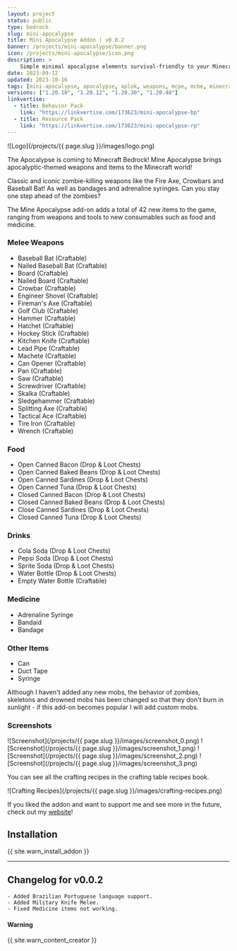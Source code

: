 ```yaml
---
layout: project
status: public
type: bedrock
slug: mini-apocalypse
title: Mini Apocalypse Addon | v0.0.2
banner: /projects/mini-apocalypse/banner.png
icon: /projects/mini-apocalypse/icon.png
description: >
    Simple minimal apocalypse elements survival-friendly to your Minecraft Bedrock with new weapons, foods and drinks.
date: 2023-09-12
updated: 2023-10-16
tags: [mini-apocalypse, apocalypse, aplok, weapons, mcpe, mcbe, minecraft, java, mod, addon, gabriel-aplok]
versions: ["1.20.10", "1.20.12", "1.20.30", "1.20.40"]
linkvertise:
  - title: Behavior Pack
    link: "https://linkvertise.com/173623/mini-apocalypse-bp"
  - title: Resource Pack
    link: "https://linkvertise.com/173623/mini-apocalypse-rp"
---
```


![Logo](/projects/{{ page.slug }}/images/logo.png)

The Apocalypse is coming to Minecraft Bedrock! Mine Apocalypse brings apocalyptic-themed weapons and items to the Minecraft world!

Classic and iconic zombie-killing weapons like the Fire Axe, Crowbars and Baseball Bat! As well as bandages and adrenaline syringes. Can you stay one step ahead of the zombies?

The Mine Apocalypse add-on adds a total of 42 new items to the game, ranging from weapons and tools to new consumables such as food and medicine.

### Melee Weapons

- Baseball Bat (Craftable)
- Nailed Baseball Bat (Craftable)
- Board (Craftable)
- Nailed Board (Craftable)
- Crowbar (Craftable)
- Engineer Shovel (Craftable)
- Fireman's Axe (Craftable)
- Golf Club (Craftable)
- Hammer (Craftable)
- Hatchet (Craftable)
- Hockey Stick (Craftable)
- Kitchen Knife (Craftable)
- Lead Pipe (Craftable)
- Machete (Craftable)
- Can Opener (Craftable)
- Pan (Craftable)
- Saw (Craftable)
- Screwdriver (Craftable)
- Skalka (Craftable)
- Sledgehammer (Craftable)
- Splitting Axe (Craftable)
- Tactical Ace (Craftable)
- Tire Iron (Craftable)
- Wrench (Craftable)

### Food

- Open Canned Bacon (Drop & Loot Chests)
- Open Canned Baked Beans (Drop & Loot Chests)
- Open Canned Sardines (Drop & Loot Chests)
- Open Canned Tuna (Drop & Loot Chests)
- Closed Canned Bacon (Drop & Loot Chests)
- Closed Canned Baked Beans (Drop & Loot Chests)
- Close Canned Sardines (Drop & Loot Chests)
- Closed Canned Tuna (Drop & Loot Chests)

### Drinks

- Cola Soda (Drop & Loot Chests)
- Pepsi Soda (Drop & Loot Chests)
- Sprite Soda (Drop & Loot Chests)
- Water Bottle (Drop & Loot Chests)
- Empty Water Bottle (Craftable)

### Medicine

- Adrenaline Syringe
- Bandaid
- Bandage

### Other Items
- Can
- Duct Tape
- Syringe

Although I haven't added any new mobs, the behavior of zombies, skeletons and drowned mobs has been changed so that they don't burn in sunlight - if this add-on becomes popular I will add custom mobs.

### Screenshots

![Screenshot](/projects/{{ page.slug }}/images/screenshot_0.png)
![Screenshot](/projects/{{ page.slug }}/images/screenshot_1.png)
![Screenshot](/projects/{{ page.slug }}/images/screenshot_2.png)
![Screenshot](/projects/{{ page.slug }}/images/screenshot_3.png)

You can see all the crafting recipes in the crafting table recipes book.

![Crafting Recipes](/projects/{{ page.slug }}/images/crafting-recipes.png)

If you liked the addon and want to support me and see more in the future, check out my [website](https://gabriel-aplok.github.io/)!

## Installation

{{ site.warn_install_addon }}

---

## Changelog for v0.0.2

```
- Added Brazilian Portuguese language support.
- Added Military Knife Melee.
- Fixed Medicine items not working.
```

<div class="alert alert-danger" role="alert">
  <h4 class="alert-heading">Warning</h4>
  <p>{{ site.warn_content_creator }}</p>
</div>
